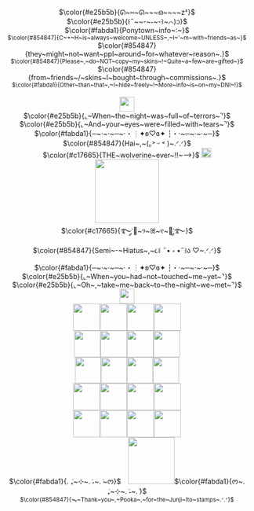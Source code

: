 <p align="center">
 $\color{#e25b5b}{ᘏ~⑅~ᘏ~~~ഒ~~~~zᶻ}$ <br />
 $\color{#e25b5b}{꒰˶~~-~˕~-꒱~⌒)ᦱ}$ <br />
$\color{#fabda1}{Ponytown~info~:~}$ <br />
<sub/> $\color{#854847}{C~+~H~is~always~welcome~UNLESS~,~I~'~m~with~friends~as~}$ </sub> <br />
 $\color{#854847}{they~might~not~want~ppl~around~for~whatever~reason~.}$ <br />
 <sub/> $\color{#854847}{Please~,~do~NOT~copy~my~skins~!~Quite~a~few~are~gifted~}$ </sub> <br />
$\color{#854847}{from~friends~/~skins~I~bought~through~commissions~.}$ <br />
 <sub/> $\color{#fabda1}{Other~than~that~,~I~hide~freely~!~More~info~is~on~my~DNI~!}$ </sub> <br /> <br />
 <img src="https://files.catbox.moe/ztbi24.jpg" "width="" height="30"> <br />
  $\color{#e25b5b}{⌞~When~the~night~was~full~of~terrors~⌝}$<br /> 
 $\color{#e25b5b}{⌞~And~your~eyes~were~filled~with~tears~⌝}$ <br /> 
 $\color{#fabda1}{─~·~·~─~·・┆✦ʚ♡ɞ✦ ┆・·~─~·~·~─}$<br />
 $\color{#854847}{Hai~,~(｡˃ ᵕ ˂ )~.ᐟ.ᐟ}$ <br />
$\color{#c17665}{THE~wolverine~ever~!!~—>}$ <a href="https://github.com/MoiiMemeMoitie"><img src="https://files.catbox.moe/tdvyxe.gif" "width="" height=20" > </a> <br />
<img src="https://files.catbox.moe/bubfay.gif" "width="" height="130"> <br />
  $\color{#c17665}{࿐༘་🦊~୨~ꕤ~୧~🐇་༘࿐}$ <br />
  $\color{#854847}{Semi~-~Hiatus~,~૮꒰ ˶• ༝ •˶꒱ა ♡~.ᐟ.ᐟ}$<br />
  $\color{#fabda1}{─~·~·~─~·・┆✦ʚ♡ɞ✦ ┆・·~─~·~·~─}$<br />
  $\color{#e25b5b}{⌞~When~you~had~not~touched~me~yet~⌝}$<br />
 $\color{#e25b5b}{⌞~Oh~,~take~me~back~to~the~night~we~met~⌝}$<br />
 <img src="https://files.catbox.moe/ebh2fs.jpg" "width="" height="30"> <br />
 <img src="https://files.catbox.moe/quctil.gif" "width="" height="55"><img src="https://files.catbox.moe/ojboij.gif" "width="" height="55"><img src="https://files.catbox.moe/igz5ao.gif" "width="" height="55"><img src="https://files.catbox.moe/4os0jv.gif" "width="" height="55"> <br />
 <img src="https://files.catbox.moe/2qo1ye.jpg" "width="" height="54"><img src="https://files.catbox.moe/bedq7w.png" "width="" height="54"><img src="https://files.catbox.moe/xbu5dw.png" "width="" height="54"><img src="https://files.catbox.moe/i6jrbi.png" "width="" height="54"> <br />
 <img src="https://files.catbox.moe/nh4qhx.gif" "width="" height="53"><img src="https://files.catbox.moe/i7i9v1.gif" "width="" height="53"><img src="https://files.catbox.moe/nxjhm9.gif" "width="" height="53"><img src="https://files.catbox.moe/0hqtqu.gif" "width="" height="53"> <br />
 <img src="https://files.catbox.moe/b1r2f6.jpg" "width="" height="55"><img src="https://files.catbox.moe/zjg7li.jpg" "width="" height="55"><img src="https://files.catbox.moe/tb0e5q.jpg" "width="" height="55"><img src="https://files.catbox.moe/mqrwyr.jpg" "width="" height="55"> <br  />
 <img src="https://files.catbox.moe/ymf5xp.jpg" "width="" height="55"><img src="https://files.catbox.moe/sb9cum.gif" "width="" height="55"><img src="https://files.catbox.moe/vuoz9u.gif" "width="" height="55"><img src="https://files.catbox.moe/iuh5c2.jpg" "width="" height="55"> <br />
$\color{#fabda1}{. ݁₊~⊹~. ݁˖~. ݁~ᰔ}$⠀   <img src="https://files.catbox.moe/gxa5nv.png" "width="" height="95">$\color{#fabda1}{ᰔ~. ݁₊~⊹~. ݁˖~. ݁}$ <br />
  <sub/> $\color{#854847}{ᯓ~Thank~you~,~Pooka~,~for~the~Junji~Ito~stamps~.ᐟ.ᐟ}$</sub> <br />
</div>
